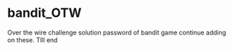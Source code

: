 # bandit_OTW
Over the wire challenge solution
password of bandit game
continue adding on these. TIll end
